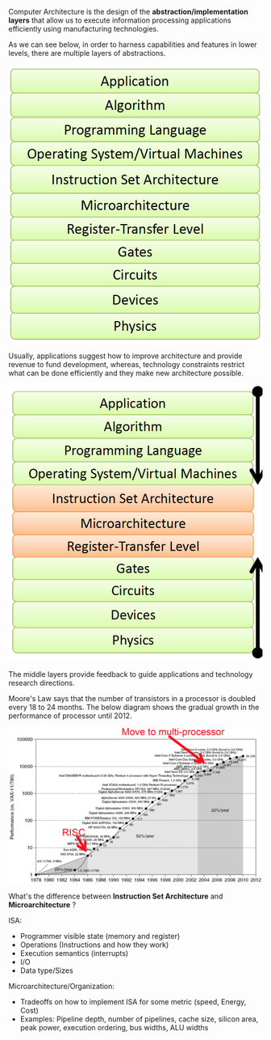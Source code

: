 Computer Architecture is the design of the **abstraction/implementation layers** that allow us to execute information processing applications efficiently using manufacturing technologies.

As we can see below, in order to harness capabilities and features in lower levels, there are multiple layers of abstractions.

![picture](data/abstraction.png)

Usually, applications suggest how to improve architecture and provide revenue to fund development, whereas, technology constraints restrict what can be done efficiently and they make new architecture possible.

![picture](data/abstraction2.png)

The middle layers provide feedback to guide applications and technology research directions.

Moore's Law says that the number of transistors in a processor is doubled every 18 to 24 months. The below diagram shows the gradual growth in the performance of processor until 2012.

![picture](data/Moore.png)

What's the difference between **Instruction Set Architecture** and **Microarchitecture** ?

ISA:

* Programmer visible state (memory and register)
* Operations (Instructions and how they work)
* Execution semantics (interrupts)
* I/O
* Data type/Sizes

Microarchitecture/Organization:

* Tradeoffs on how to implement ISA for some metric (speed, Energy, Cost)
* Examples: Pipeline depth, number of pipelines, cache size, silicon area, peak power, execution ordering, bus widths, ALU widths
